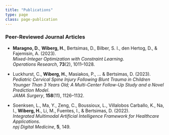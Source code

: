 ```yaml
---
title: "Publications"
type: page
class: page-publication
---
```


### Peer-Reviewed Journal Articles

- **Maragno, D.**, **Wiberg, H.**, Bertsimas, D., Bilber, S. I., den Hertog, D., & Fajemisin, A. (2023).  
  *Mixed-Integer Optimization with Constraint Learning*.  
  _Operations Research_, **73**(2), 1011–1028.

- Luckhurst, C., **Wiberg, H.**, Masiakos, P., … & Bertsimas, D. (2023).  
  *Pediatric Cervical Spine Injury Following Blunt Trauma in Children Younger Than 3 Years Old; A Multi-Center Follow-Up Study and a Novel Prediction Model*.  
  _JAMA Surgery_, **158**(11), 1126–1132.

- Soenksen, L., Ma, Y., Zeng, C., Boussioux, L., Villalobos Carballo, K., Na, I., **Wiberg, H.**, Li, M., Fuentes, I., & Bertsimas, D. (2022).  
  *Integrated Multimodal Artificial Intelligence Framework for Healthcare Applications*.  
  _npj Digital Medicine_, **5**, 149.